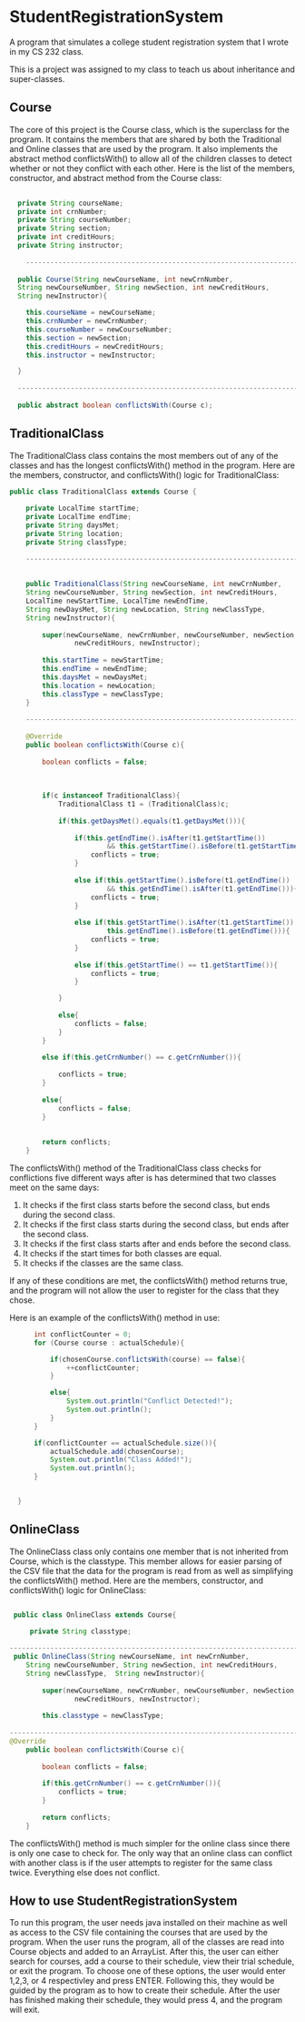 # StudentRegistrationSystem
A program that simulates a college student registration system that I wrote in my CS 232 class.


This is a project was assigned to my class to teach us about inheritance and super-classes.

## Course

The core of this project is the Course class, which is the superclass for the program. It contains the members that
are shared by both the Traditional and Online classes that are used by the program. It also implements the abstract method conflictsWith() to allow all of the children classes to detect whether or not they conflict with each other. Here is the list of the members, constructor, and abstract method from the Course class:

```java
 
  private String courseName;
  private int crnNumber;
  private String courseNumber;
  private String section;
  private int creditHours;
  private String instructor;
    
    ------------------------------------------------------------------------
    
  public Course(String newCourseName, int newCrnNumber,
  String newCourseNumber, String newSection, int newCreditHours,
  String newInstructor){

    this.courseName = newCourseName;
    this.crnNumber = newCrnNumber;
    this.courseNumber = newCourseNumber;
    this.section = newSection;
    this.creditHours = newCreditHours;
    this.instructor = newInstructor;

  }
  
  --------------------------------------------------------------------------
  
  public abstract boolean conflictsWith(Course c);

```
## TraditionalClass

The TraditionalClass class contains the most members out of any of the classes and has the longest conflictsWith() method in the program. Here are the members, constructor, and conflictsWith() logic for TraditionalClass:

```java
public class TraditionalClass extends Course {
    
    private LocalTime startTime;
    private LocalTime endTime;
    private String daysMet;
    private String location;
    private String classType;

    ----------------------------------------------------------------------
    
    
    public TraditionalClass(String newCourseName, int newCrnNumber,
    String newCourseNumber, String newSection, int newCreditHours,
    LocalTime newStartTime, LocalTime newEndTime,
    String newDaysMet, String newLocation, String newClassType, 
    String newInstructor){
        
        super(newCourseName, newCrnNumber, newCourseNumber, newSection,
                newCreditHours, newInstructor);
        
        this.startTime = newStartTime;
        this.endTime = newEndTime;
        this.daysMet = newDaysMet;
        this.location = newLocation;
        this.classType = newClassType;
    }
    
    -----------------------------------------------------------------------
    
    @Override
    public boolean conflictsWith(Course c){
        
        boolean conflicts = false;
        
        
        
        if(c instanceof TraditionalClass){
            TraditionalClass t1 = (TraditionalClass)c;
            
            if(this.getDaysMet().equals(t1.getDaysMet())){
            
                if(this.getEndTime().isAfter(t1.getStartTime())
                        && this.getStartTime().isBefore(t1.getStartTime())){
                    conflicts = true;
                }
                
                else if(this.getStartTime().isBefore(t1.getEndTime())
                        && this.getEndTime().isAfter(t1.getEndTime())){
                    conflicts = true;
                }
                
                else if(this.getStartTime().isAfter(t1.getStartTime()) &&
                        this.getEndTime().isBefore(t1.getEndTime())){
                    conflicts = true;
                }
                
                else if(this.getStartTime() == t1.getStartTime()){
                    conflicts = true;
                }

            }
            
            else{
                conflicts = false;
            }
        }
        
        else if(this.getCrnNumber() == c.getCrnNumber()){
            
            conflicts = true;
        }
        
        else{
            conflicts = false;
        }
        
        
        return conflicts;
    }
```

The conflictsWith() method of the TraditionalClass class checks for conflictions five different ways after is has determined that two classes meet on the same days:
1. It checks if the first class starts before the second class, but ends during the second class.
2. It checks if the first class starts during the second class, but ends after the second class.
3. It checks if the first class starts after and ends before the second class.
4. It checks if the start times for both classes are equal.
5. It checks if the classes are the same class.

If any of these conditions are met, the conflictsWith() method returns true, and the program will not allow the user to register for the class that they chose.

Here is an example of the conflictsWith() method in use:

```java
      int conflictCounter = 0;
      for (Course course : actualSchedule){

          if(chosenCourse.conflictsWith(course) == false){
              ++conflictCounter;
          }

          else{
              System.out.println("Conflict Detected!");
              System.out.println();
          }
      }

      if(conflictCounter == actualSchedule.size()){
          actualSchedule.add(chosenCourse);
          System.out.println("Class Added!");
          System.out.println();
      }


  }
```

## OnlineClass

The OnlineClass class only contains one member that is not inherited from Course, which is the classtype. This member allows for easier parsing of the CSV file that the data for the program is read from as well as simplifying the conflictsWith() method. Here are the members, constructor, and conflictsWith() logic for OnlineClass:

```java

 public class OnlineClass extends Course{

     private String classtype;
    
-------------------------------------------------------------------------------------
 public OnlineClass(String newCourseName, int newCrnNumber,
    String newCourseNumber, String newSection, int newCreditHours,
    String newClassType,  String newInstructor){
        
        super(newCourseName, newCrnNumber, newCourseNumber, newSection,
                newCreditHours, newInstructor);
        
        this.classtype = newClassType;
                
-------------------------------------------------------------------------------------
@Override
    public boolean conflictsWith(Course c){
        
        boolean conflicts = false;
        
        if(this.getCrnNumber() == c.getCrnNumber()){
            conflicts = true;
        }
        
        return conflicts;
    }
```

The conflictsWith() method is much simpler for the online class since there is only one case to check for. The only way that an online class can conflict with another class is if the user attempts to register for the same class twice. Everything else does not conflict.

## How to use StudentRegistrationSystem

To run this program, the user needs java installed on their machine as well as access to the CSV file containing the courses that are used by the program. When the user runs the program, all of the classes are read into Course objects and added to an ArrayList. After this, the user can either search for courses, add a course to their schedule, view their trial schedule, or exit the program. To choose one of these options, the user would enter 1,2,3, or 4 respectivley and press ENTER. Following this, they would be guided by the program as to how to create their schedule. After the user has finished making their schedule, they would press 4, and the program will exit.












